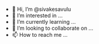 - 👋 Hi, I’m @sivakesavulu
- 👀 I’m interested in ...
- 🌱 I’m currently learning ...
- 💞️ I’m looking to collaborate on ...
- 📫 How to reach me ...

<!---
sivakesavulu/sivakesavulu is a ✨ special ✨ repository because its `README.md` (this file) appears on your GitHub profile.
You can click the Preview link to take a look at your changes.
--->
